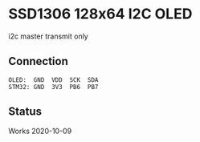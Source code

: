# SSD1306 128x64 I2C OLED

i2c master transmit only

## Connection

```
OLED:  GND  VDD  SCK  SDA
STM32: GND  3V3  PB6  PB7
```

## Status

Works 2020-10-09


